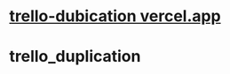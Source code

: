 # <a target="_blank" href="https://trello-dubication-mrd99.vercel.app/" >trello-dubication vercel.app</a>

# trello_duplication
